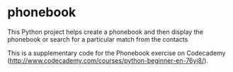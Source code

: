 phonebook
=========

This Python project helps create a phonebook and then display the phonebook or search for a particular match from the contacts

This is a supplementary code for the Phonebook exercise on Codecademy (http://www.codecademy.com/courses/python-beginner-en-76yj8/).
